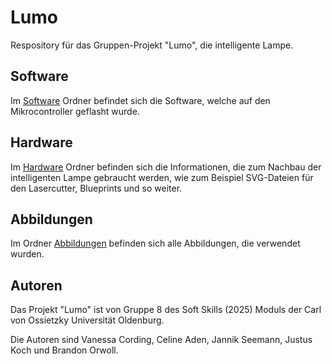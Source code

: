 # Lumo
Respository für das Gruppen-Projekt "Lumo", die intelligente Lampe.

## Software
Im [Software](https://github.com/Branchdon/intelligente-lampe/tree/main/software) Ordner befindet sich die Software, welche auf den Mikrocontroller geflasht wurde.

## Hardware
Im [Hardware](https://github.com/Branchdon/intelligente-lampe/tree/main/hardware) Ordner befinden sich die Informationen, die zum Nachbau der intelligenten Lampe gebraucht werden, wie zum Beispiel SVG-Dateien für den Lasercutter, Blueprints und so weiter.

## Abbildungen 
Im Ordner [Abbildungen](https://github.com/Branchdon/intelligente-lampe/tree/main/abbildungen) befinden sich alle Abbildungen, die verwendet wurden.

## Autoren
Das Projekt "Lumo" ist von Gruppe 8 des Soft Skills (2025) Moduls der Carl von Ossietzky Universität Oldenburg.

Die Autoren sind Vanessa Cording, Celine Aden, Jannik Seemann, Justus Koch und Brandon Orwoll. 

